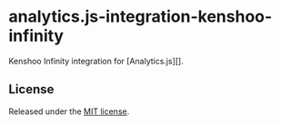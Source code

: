 # analytics.js-integration-kenshoo-infinity

Kenshoo Infinity integration for [Analytics.js][].

## License

Released under the [MIT license](License.md).
